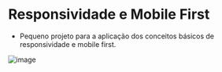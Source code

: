 # Responsividade e Mobile First

- Pequeno projeto para a aplicação dos conceitos básicos de responsividade e mobile first.

![image](https://github.com/user-attachments/assets/a5a0af5e-3229-4602-806e-ee63dde02236)

